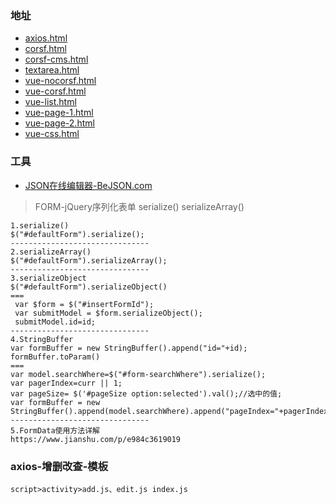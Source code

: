 ### 地址
- [axios.html](http://localhost:1222/html/axios.html)
- [corsf.html](http://localhost:1222/html/corsf.html)
- [corsf-cms.html](http://localhost:1222/html/corsf-cms.html)
- [textarea.html](http://localhost:1222/html/textarea.html)
- [vue-nocorsf.html](http://localhost:1222/html/vue-nocorsf.html)
- [vue-corsf.html](http://localhost:1222/html/vue-corsf.html)
- [vue-list.html](http://localhost:1222/html/vue-list.html)
- [vue-page-1.html](http://localhost:1222/html/vue-page-1.html)
- [vue-page-2.html](http://localhost:1222/html/vue-page-2.html)
- [vue-css.html](http://localhost:1222/html/vue-css.html)


### 工具
- [JSON在线编辑器-BeJSON.com](http://www.bejson.com/jsoneditoronline/)

> FORM-jQuery序列化表单 serialize() serializeArray()
```
1.serialize()
$("#defaultForm").serialize();
-------------------------------
2.serializeArray()
$("#defaultForm").serializeArray();
-------------------------------
3.serializeObject
$("#defaultForm").serializeObject()
===
 var $form = $("#insertFormId");
 var submitModel = $form.serializeObject();
 submitModel.id=id;
-------------------------------
4.StringBuffer
var formBuffer = new StringBuffer().append("id="+id);
formBuffer.toParam()
===
var model.searchWhere=$("#form-searchWhere").serialize();
var pagerIndex=curr || 1;
var pageSize= $('#pageSize option:selected').val();//选中的值;
var formBuffer = new StringBuffer().append(model.searchWhere).append("pageIndex="+pagerIndex).append("pageSize="+pageSize);
-------------------------------
5.FormData使用方法详解
https://www.jianshu.com/p/e984c3619019
```

### axios-增删改查-模板
```
script>activity>add.js、edit.js index.js
```